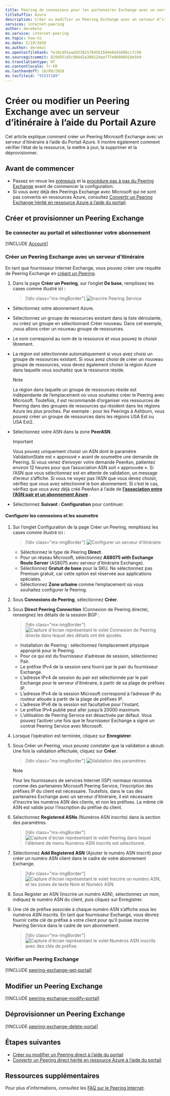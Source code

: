 ```yaml
---
title: Peering de connexions pour les partenaires Exchange avec un serveur d’itinéraire à l’aide du portail
titleSuffix: Azure
description: Créer ou modifier un Peering Exchange avec un serveur d’itinéraire à l’aide du Portail Azure
services: internet-peering
author: derekolo
ms.service: internet-peering
ms.topic: how-to
ms.date: 5/19/2020
ms.author: derekol
ms.openlocfilehash: 7e10cd91eadd338217845b1504e8e9160bccfc98
ms.sourcegitcommit: 829d951d5c90442a38012daaf77e86046018e5b9
ms.translationtype: HT
ms.contentlocale: fr-FR
ms.lasthandoff: 10/09/2020
ms.locfileid: "91537189"
---
```

# <a name="create-or-modify-an-exchange-peering-with-route-server-in-azure-portal"></a>Créer ou modifier un Peering Exchange avec un serveur d’itinéraire à l’aide du Portail Azure

Cet article explique comment créer un Peering Microsoft Exchange avec un serveur d’itinéraire à l’aide du Portail Azure. Il montre également comment vérifier l’état de la ressource, la mettre à jour, la supprimer et la déprovisionner.


## <a name="before-you-begin"></a>Avant de commencer
* Passez en revue les [prérequis](prerequisites.md) et la [procédure pas à pas du Peering Exchange](walkthrough-exchange-all.md) avant de commencer la configuration.
* Si vous avez déjà des Peerings Exchange avec Microsoft qui ne sont pas convertis en ressources Azure, consultez [Convertir un Peering Exchange hérité en ressource Azure à l’aide du portail](howto-legacy-exchange-portal.md).

## <a name="create-and-provision-an-exchange-peering"></a>Créer et provisionner un Peering Exchange

### <a name="sign-in-to-the-portal-and-select-your-subscription"></a>Se connecter au portail et sélectionner votre abonnement
[!INCLUDE [Account](./includes/account-portal.md)]

### <a name="create-an-exchange-peering-with-route-server"></a><a name=create></a>Créer un Peering Exchange avec un serveur d’itinéraire


En tant que fournisseur Internet Exchange, vous pouvez créer une requête de Peering Exchange en [créant un Peering]( https://go.microsoft.com/fwlink/?linkid=2129593).

1. Dans la page **Créer un Peering**, sur l’onglet **De base**, remplissez les cases comme illustré ici :

    > [!div class="mx-imgBorder"] 
    > ![Inscrire Peering Service](./media/setup-basics-tab.png)

* Sélectionnez votre abonnement Azure.

* Sélectionnez un groupe de ressources existant dans la liste déroulante, ou créez un groupe en sélectionnant Créer nouveau. Dans cet exemple, ,nous allons créer un nouveau groupe de ressources.

* Le nom correspond au nom de la ressource et vous pouvez le choisir librement.

* La région est sélectionnée automatiquement si vous avez choisi un groupe de ressources existant. Si vous avez choisi de créer un nouveau groupe de ressources, vous devez également choisir la région Azure dans laquelle vous souhaitez que la ressource réside.

    >[!NOTE]
    >La région dans laquelle un groupe de ressources réside est indépendante de l’emplacement où vous souhaitez créer le Peering avec Microsoft. Toutefois, il est recommandé d’organiser vos ressources de Peering dans des groupes de ressources qui résident dans les régions Azure les plus proches. Par exemple : pour les Peerings à Ashburn, vous pouvez créer un groupe de ressources dans les régions USA Est ou USA Est2.

* Sélectionnez votre ASN dans la zone **PeerASN**.

    >[!IMPORTANT] 
    >Vous pouvez uniquement choisir un ASN dont le paramètre ValidationState est « approuvé » avant de soumettre une demande de Peering. Si vous venez d’envoyer votre demande PeerAsn, patientez environ 12 heures pour que l’association ASN soit « approuvée ». Si l’ASN que vous sélectionnez est en attente de validation, un message d’erreur s’affiche. Si vous ne voyez pas l’ASN que vous devez choisir, vérifiez que vous avez sélectionné le bon abonnement. Si c’est le cas, vérifiez que vous avez déjà créé PeerAsn à l’aide de **[l’association entre l’ASN pair et un abonnement Azure](https://go.microsoft.com/fwlink/?linkid=2129592)** .

* Sélectionnez **Suivant : Configuration** pour continuer.

#### <a name="configure-connections-and-submit"></a>Configurer les connexions et les soumettre

1. Sur l’onglet Configuration de la page Créer un Peering, remplissez les cases comme illustré ici :

    > [!div class="mx-imgBorder"]
    > ![Configurer un serveur d’itinéraire](./media/setup-exchange-conf-tab-routeserver.png)
 
    * Sélectionnez le type de Peering **Direct**.
    * Pour un réseau Microsoft, sélectionnez **AS8075 with Exchange Route Server** (AS8075 avec serveur d’itinéraire Exchange). 
    * Sélectionnez **Gratuit de base** pour la SKU. Ne sélectionnez pas Premium gratuit, car cette option est réservée aux applications spéciales.
    * Sélectionnez **Zone urbaine** comme l’emplacement où vous souhaitez configurer le Peering.

1. Sous **Connexions de Peering**, sélectionnez **Créer**.

1.  Sous **Direct Peering Connection** (Connexion de Peering directe), renseignez les détails de la session BGP :

    > [!div class="mx-imgBorder"]
    > ![Capture d'écran représentant le volet Connexion de Peering directe dans lequel des détails ont été ajoutés.](./media/setup-exchange-conf-tab-direct-route.png)


     * Installation de Peering : sélectionnez l’emplacement physique approprié pour le Peering.
     * Pour ce qui est du fournisseur d’adresse de session, sélectionnez Pair.
     * Le préfixe IPv4 de la session sera fourni par le pair du fournisseur Exchange.
     * L’adresse IPv4 de session du pair est sélectionnée par le pair Exchange pour le serveur d’itinéraire, à partir de sa plage de préfixes IP.
     * L’adresse IPv4 de la session Microsoft correspond à l’adresse IP du routeur allouée à partir de la plage de préfixes IP.
     * L’adresse IPv6 de la session est facultative pour l’instant.
     * Le préfixe IPv4 publié peut aller jusqu’à 20000 maximum. 
     * L’utilisation de Peering Service est désactivée par défaut. Vous pouvez l’activer une fois que le fournisseur Exchange a signé un contrat Peering Service avec Microsoft.

1. Lorsque l’opération est terminée, cliquez sur **Enregistrer**. 

1. Sous Créer un Peering, vous pouvez constater que la validation a abouti. Une fois la validation effectuée, cliquez sur **Créer**.

    > [!div class="mx-imgBorder"]
    > ![Validation des paramètres](./media/setup-exchange-conf-tab-validation.png)

    >[!NOTE]
    >Pour les fournisseurs de services Internet (ISP) normaux reconnus comme des partenaires Microsoft Peering Service, l’inscription des préfixes IP du client est nécessaire. Toutefois, dans le cas des partenaires Exchange avec un serveur d’itinéraire, il est nécessaire d’inscrire les numéros ASN des clients, et non les préfixes. La même clé ASN est valide pour l’inscription du préfixe du client.

1. Sélectionnez **Registered ASNs** (Numéros ASN inscrits) dans la section des paramètres.

    > [!div class="mx-imgBorder"]
    > ![Capture d'écran représentant le volet Peering dans lequel l'élément de menu Numéros ASN inscrits est sélectionné.](./media/setup-exchange-registered-asn.png)

1. Sélectionnez **Add Registered ASN** (Ajouter le numéro ASN inscrit) pour créer un numéro ASN client dans le cadre de votre abonnement Exchange.

    > [!div class="mx-imgBorder"]
    > ![Capture d'écran représentant le volet Inscrire un numéro ASN, et les zones de texte Nom et Numéro ASN.](./media/setup-exchange-register-new-asn.png)

1. Sous Register an ASN (Inscrire un numéro ASN), sélectionnez un nom, indiquez le numéro ASN du client, puis cliquez sur Enregistrer.

1. Une clé de préfixe associée à chaque numéro ASN s’affiche sous les numéros ASN inscrits. En tant que fournisseur Exchange, vous devrez fournir cette clé de préfixe à votre client pour qu’il puisse inscrire Peering Service dans le cadre de son abonnement.

    > [!div class="mx-imgBorder"]
    > ![Capture d'écran représentant le volet Numéros ASN inscrits avec des clés de préfixe.](./media/setup-exchange-register-asn-prefixkey.png)




### <a name="verify-an-exchange-peering"></a><a name=get></a>Vérifier un Peering Exchange
[!INCLUDE [peering-exchange-get-portal](./includes/exchange-portal-get.md)]

## <a name="modify-an-exchange-peering"></a><a name="modify"></a>Modifier un Peering Exchange
[!INCLUDE [peering-exchange-modify-portal](./includes/exchange-portal-modify.md)]

## <a name="deprovision-an-exchange-peering"></a><a name="delete"></a>Déprovisionner un Peering Exchange
[!INCLUDE [peering-exchange-delete-portal](./includes/delete.md)]

## <a name="next-steps"></a>Étapes suivantes

* [Créer ou modifier un Peering direct à l’aide du portail](howto-direct-portal.md)
* [Convertir un Peering direct hérité en ressource Azure à l’aide du portail](howto-legacy-direct-portal.md)

## <a name="additional-resources"></a>Ressources supplémentaires

Pour plus d’informations, consultez les [FAQ sur le Peering Internet](faqs.md).
